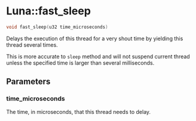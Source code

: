 # Luna::fast_sleep

```c++
void fast_sleep(u32 time_microseconds)
```

Delays the execution of this thread for a very shout time by yielding this thread several times. 

This is more accurate to `sleep` method and will not suspend current thread unless the specified time is larger than several milliseconds. 

## Parameters
### time_microseconds
The time, in microseconds, that this thread needs to delay. 

